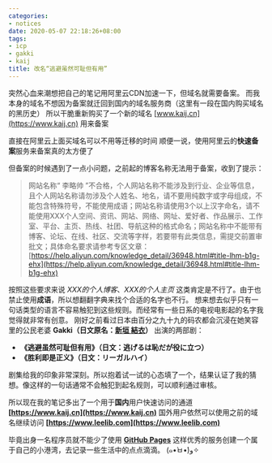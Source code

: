 ```yaml
---
categories:
- notices
date: 2020-05-07 22:18:26+08:00
tags:
- icp
- gakki
- kaij
title: 改名“逃避虽然可耻但有用”
---
```

突然心血来潮想把自己的笔记用阿里云CDN加速一下，但域名就需要备案。
而我本身的域名不想因为备案就迁回到国内的域名服务商（这里有一段在国内购买域名的黑历史）
所以干脆重新购买了一个新的域名 [www.kaij.cn](https://www.kaij.cn) 用来备案

直接在阿里云上面买域名可以不用等迁移的时间
顺便一说，使用阿里云的**快速备案**服务来备案真的太方便了

但备案的时候遇到了一点小问题，之前起的博客名称无法用于备案，收到了提示：
> 网站名称“ 李略帅 ”不合格，个人网站名称不能涉及到行业、企业等信息，且个人网站名称请勿涉及个人姓名、地名，请不要用纯数字或字母组成，不能包含特殊符号，不能使用成语；网站名称请使用3个以上汉字命名，请不能使用XXX个人空间、资讯、网站、网络、网址、爱好者、作品展示、工作室、平台、主页、热线、社团、导航这种的格式命名；网站名称中不能带有博客、论坛、在线、社区、交流等字样，若要带有此类信息，需提交前置审批文；具体命名要求请参考专区文章：[https://help.aliyun.com/knowledge_detail/36948.html#title-lhm-b1g-ehx](https://help.aliyun.com/knowledge_detail/36948.html#title-lhm-b1g-ehx)

按照这些要求来说 *XXX的个人博客*、*XXX的个人主页* 这类肯定是不行了。由于也禁止使用**成语**，所以想翻翻字典来找个合适的名字也不行。
想来想去似乎只有一句话类型的语言不容易触犯到这些规则。而经常有一些日系的电视电影起的名字我觉得就非常有创意。
刚好之前看过日本由百分之九十九的码农都会沉浸在她笑容里的公民老婆 **Gakki（日文原名：[新垣 結衣](https://zh.wikipedia.org/wiki/%E6%96%B0%E5%9E%A3%E7%B5%90%E8%A1%A3)）** 出演的两部剧：
* **《逃避虽然可耻但有用》（日文：逃げるは恥だが役に立つ）** 
* **《胜利即是正义》（日文：リーガルハイ）**

剧集给我的印象非常深刻。所以抱着试一试的心态填了一个，结果认证了我的猜想。像这样的一句话通常不会触犯到起名规则，可以顺利通过审核。

所以现在我的笔记多出了一个用于**国内**用户快速访问的通道 **[https://www.kaij.cn](https://www.kaij.cn)**
国外用户依然可以使用之前的域名继续访问 **[https://www.leelib.com](https://www.leelib.com)**

毕竟出身一名程序员就不能少了使用 **[GitHub Pages](https://pages.github.com/)** 这样优秀的服务创建一个属于自己的小港湾，去记录一些生活中的点点滴滴。 (๑•̀ㅂ•́)و✧